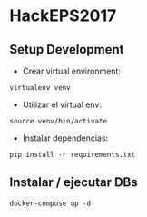 # HackEPS2017

## Setup Development

- Crear virtual environment:

`virtualenv venv`

- Utilizar el virtual env:

`source venv/bin/activate`

- Instalar dependencias:

`pip install -r requirements.txt`

## Instalar / ejecutar DBs

`docker-compose up -d`
